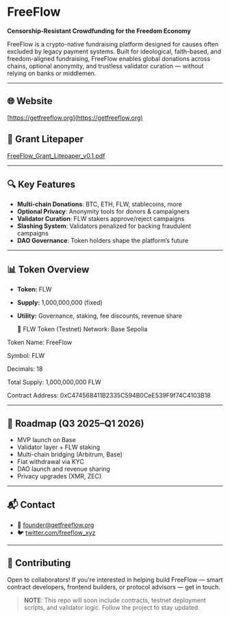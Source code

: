 # FreeFlow

**Censorship-Resistant Crowdfunding for the Freedom Economy**

FreeFlow is a crypto-native fundraising platform designed for causes often excluded by legacy payment systems. Built for ideological, faith-based, and freedom-aligned fundraising, FreeFlow enables global donations across chains, optional anonymity, and trustless validator curation — without relying on banks or middlemen.

---

## 🌐 Website  
[https://getfreeflow.org](https://getfreeflow.org)

## 📄 Grant Litepaper  
[FreeFlow_Grant_Litepaper_v0.1.pdf](FreeFlow_Grant_Litepaper_v0.1.pdf)

---

## 🔍 Key Features
- **Multi-chain Donations**: BTC, ETH, FLW, stablecoins, more
- **Optional Privacy**: Anonymity tools for donors & campaigners
- **Validator Curation**: FLW stakers approve/reject campaigns
- **Slashing System**: Validators penalized for backing fraudulent campaigns
- **DAO Governance**: Token holders shape the platform’s future

---

## 📊 Token Overview

- **Token:** FLW  
- **Supply:** 1,000,000,000 (fixed)  
- **Utility:** Governance, staking, fee discounts, revenue share

  🔧 FLW Token (Testnet)
Network: Base Sepolia

Token Name: FreeFlow

Symbol: FLW

Decimals: 18

Total Supply: 1,000,000,000 FLW

Contract Address: 0xC474568411B2335C594B0CeE539F9f74C4103B18

---

## 🚧 Roadmap (Q3 2025–Q1 2026)

- MVP launch on Base
- Validator layer + FLW staking
- Multi-chain bridging (Arbitrum, Base)
- Fiat withdrawal via KYC
- DAO launch and revenue sharing
- Privacy upgrades (XMR, ZEC)

---

## 📬 Contact

- 📧 founder@getfreeflow.org  
- 🐦 [twitter.com/freeflow_xyz](https://twitter.com/freeflow_xyz)

---

## 🤝 Contributing

Open to collaborators! If you're interested in helping build FreeFlow — smart contract developers, frontend builders, or protocol advisors — get in touch.

> **NOTE**: This repo will soon include contracts, testnet deployment scripts, and validator logic. Follow the project to stay updated.
